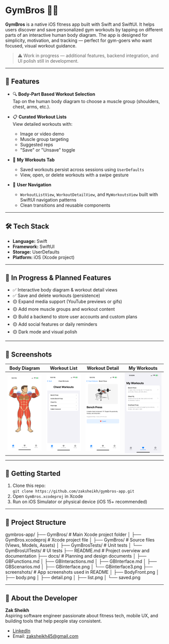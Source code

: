 # GymBros 🏋️‍♂️

**GymBros** is a native iOS fitness app built with Swift and SwiftUI. It helps users discover and save personalized gym workouts by tapping on different parts of an interactive human body diagram. The app is designed for simplicity, motivation, and tracking — perfect for gym-goers who want focused, visual workout guidance.

> ⚠️ Work in progress — additional features, backend integration, and UI polish still in development.

---

## 📱 Features

- 🔍 **Body-Part Based Workout Selection**  
  Tap on the human body diagram to choose a muscle group (shoulders, chest, arms, etc.).

- 📋 **Curated Workout Lists**  
  View detailed workouts with:
  - Image or video demo  
  - Muscle group targeting  
  - Suggested reps  
  - "Save" or "Unsave" toggle

- 💾 **My Workouts Tab**  
  - Saved workouts persist across sessions using `UserDefaults`
  - View, open, or delete workouts with a swipe gesture

- 🧭 **User Navigation**  
  - `WorkoutListView`, `WorkoutDetailView`, and `MyWorkoutsView` built with SwiftUI navigation patterns
  - Clean transitions and reusable components

---

## 🛠 Tech Stack

- **Language:** Swift  
- **Framework:** SwiftUI  
- **Storage:** UserDefaults  
- **Platform:** iOS (Xcode project)

---

## 🧪 In Progress & Planned Features

- ✅ Interactive body diagram & workout detail views  
- ✅ Save and delete workouts (persistence)  
- 🟡 Expand media support (YouTube previews or gifs)  
- 🟡 Add more muscle groups and workout content  
- 🟡 Build a backend to store user accounts and custom plans  
- 🟡 Add social features or daily reminders  
- 🟡 Dark mode and visual polish  

---

## 📸 Screenshots 

| Body Diagram | Workout List | Workout Detail | My Workouts |
|--------------|--------------|----------------|-------------|
| ![](screenshots/body.png) | ![](screenshots/list.png) | ![](screenshots/detail.png) | ![](screenshots/saved.png) |



---

## 🧭 Getting Started

1. Clone this repo:  
   `git clone https://github.com/zaksheikh/gymbros-app.git`
2. Open `GymBros.xcodeproj` in Xcode  
3. Run on iOS Simulator or physical device (iOS 15+ recommended)

---

## 📂 Project Structure

gymbros-app/
├── GymBros/ # Main Xcode project folder
│ ├── GymBros.xcodeproj # Xcode project file
│ ├── GymBros/ # Source files (Views, Models, Assets)
│ ├── GymBrosTests/ # Unit tests
│ └── GymBrosUITests/ # UI tests
├── README.md # Project overview and documentation
├── docs/ # Planning and design documents
│ ├── GBFunctions.md
│ ├── GBInteractions.md
│ ├── GBInterface.md
│ ├── GBScenarios.md
│ ├── GBinterface.png
│ └── GBinterface3.png
├── screenshots/ # App screenshots used in README
│ ├── BodyFront.png
│ ├── body.png
│ ├── detail.png
│ ├── list.png
│ └── saved.png


---

## 📌 About the Developer

**Zak Sheikh**  
Aspiring software engineer passionate about fitness tech, mobile UX, and building tools that help people stay consistent.  
- [LinkedIn](https://www.linkedin.com/in/zak-sheikh-1535412aa)  
- Email: zaksheikh45@gmail.com






